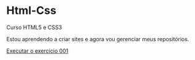 # Html-Css
 Curso HTML5 e CSS3

Estou aprendendo a criar sites e agora vou gerenciar meus repositórios.

<a href= "https://mariannerodrigues.github.io/Html-Css/exerc%C3%ADcios/ex002/index.html"> Executar o exercício 001 </a>